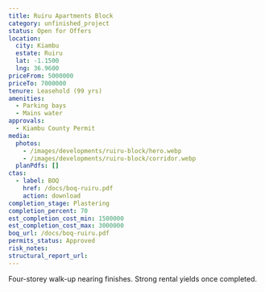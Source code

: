 ```yaml
---
title: Ruiru Apartments Block
category: unfinished_project
status: Open for Offers
location:
  city: Kiambu
  estate: Ruiru
  lat: -1.1500
  lng: 36.9600
priceFrom: 5000000
priceTo: 7000000
tenure: Leasehold (99 yrs)
amenities:
  - Parking bays
  - Mains water
approvals:
  - Kiambu County Permit
media:
  photos:
    - /images/developments/ruiru-block/hero.webp
    - /images/developments/ruiru-block/corridor.webp
  planPdfs: []
ctas:
  - label: BOQ
    href: /docs/boq-ruiru.pdf
    action: download
completion_stage: Plastering
completion_percent: 70
est_completion_cost_min: 1500000
est_completion_cost_max: 3000000
boq_url: /docs/boq-ruiru.pdf
permits_status: Approved
risk_notes:
structural_report_url:
---
```


Four-storey walk-up nearing finishes. Strong rental yields once completed.
